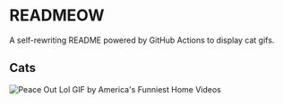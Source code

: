 # READMEOW

A self-rewriting README powered by GitHub Actions to display cat gifs.

## Cats

![Peace Out Lol GIF by America's Funniest Home Videos](https://media2.giphy.com/media/l4KibK3JwaVo0CjDO/200.gif?cid=9acd02dagiur2kegnq571wh2mfo8m5zek7zai0stvq6knc9j&ep=v1_gifs_search&rid=200.gif&ct=g)
